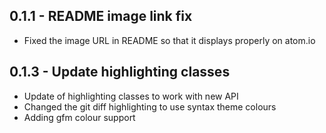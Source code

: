 ## 0.1.1 - README image link fix
* Fixed the image URL in README so that it displays properly on atom.io

## 0.1.3 - Update highlighting classes
* Update of highlighting classes to work with new API
* Changed the git diff highlighting to use syntax theme colours
* Adding gfm colour support
